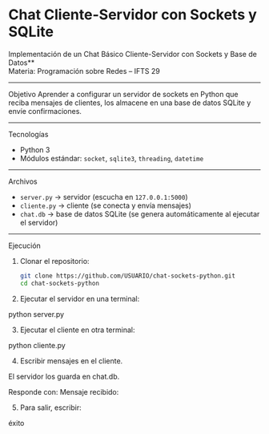 # Chat Cliente-Servidor con Sockets y SQLite

Implementación de un Chat Básico Cliente-Servidor con Sockets y Base de Datos**  
Materia: Programación sobre Redes – IFTS 29  

---
Objetivo
Aprender a configurar un servidor de sockets en Python que reciba mensajes de clientes, los almacene en una base de datos SQLite y envíe confirmaciones.

---
Tecnologías
- Python 3
- Módulos estándar: `socket`, `sqlite3`, `threading`, `datetime`

---
Archivos
- `server.py` → servidor (escucha en `127.0.0.1:5000`)
- `cliente.py` → cliente (se conecta y envía mensajes)
- `chat.db` → base de datos SQLite (se genera automáticamente al ejecutar el servidor)

---
Ejecución

1. Clonar el repositorio:
   ```bash
   git clone https://github.com/USUARIO/chat-sockets-python.git
   cd chat-sockets-python
   
2. Ejecutar el servidor en una terminal:

python server.py


3. Ejecutar el cliente en otra terminal:

python cliente.py


4. Escribir mensajes en el cliente.

El servidor los guarda en chat.db.

Responde con: Mensaje recibido: <timestamp>

5. Para salir, escribir:

éxito
